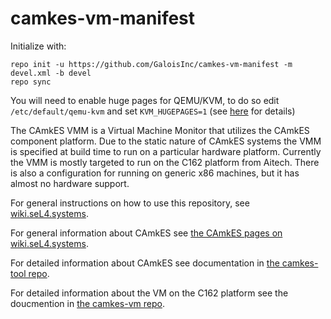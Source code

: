 camkes-vm-manifest
==================
Initialize with: 
```
repo init -u https://github.com/GaloisInc/camkes-vm-manifest -m devel.xml -b devel
repo sync
```

You will need to enable huge pages for QEMU/KVM, to do so edit `/etc/default/qemu-kvm` and set `KVM_HUGEPAGES=1` (see [here](https://help.ubuntu.com/community/KVM%20-%20Using%20Hugepages) for details)


The CAmkES VMM is a Virtual Machine Monitor that utilizes the CAmkES component platform.
Due to the static nature of CAmkES systems the VMM is specified at build time to run
on a particular hardware platform. Currently the VMM is mostly targeted to run on the
C162 platform from Aitech. There is also a configuration for running on generic x86
machines, but it has almost no hardware support.

For general instructions on how to use this repository, see [wiki.seL4.systems](https://wiki.sel4.systems/Getting%20started).

For general information about CAmkES see [the CAmkES pages on wiki.seL4.systems](https://wiki.sel4.systems/CAmkES).

For detailed information about CAmkES see documentation in [the camkes-tool repo](https://github.com/seL4/camkes-tool/blob/master/docs/index.md).

For detailed information about the VM on the C162 platform see the doucmention in [the camkes-vm repo](https://github.com/seL4/camkes-vm/blob/master/README.md).
